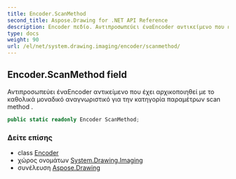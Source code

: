 ```yaml
---
title: Encoder.ScanMethod
second_title: Aspose.Drawing for .NET API Reference
description: Encoder πεδίο. Αντιπροσωπεύει έναEncoder αντικείμενο που έχει αρχικοποιηθεί με το καθολικά μοναδικό αναγνωριστικό για την κατηγορία παραμέτρων scan method .
type: docs
weight: 90
url: /el/net/system.drawing.imaging/encoder/scanmethod/
---
```

## Encoder.ScanMethod field

Αντιπροσωπεύει έναEncoder αντικείμενο που έχει αρχικοποιηθεί με το καθολικά μοναδικό αναγνωριστικό για την κατηγορία παραμέτρων scan method .

```csharp
public static readonly Encoder ScanMethod;
```

### Δείτε επίσης

* class [Encoder](../)
* χώρος ονομάτων [System.Drawing.Imaging](../../encoder/)
* συνέλευση [Aspose.Drawing](../../../)


